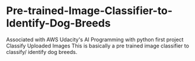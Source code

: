 # Pre-trained-Image-Classifier-to-Identify-Dog-Breeds
Associated with AWS
Udacity's AI Programming with python first project Classify Uploaded Images
This is basically a pre trained image classifier to classify/ identify dog breeds.



